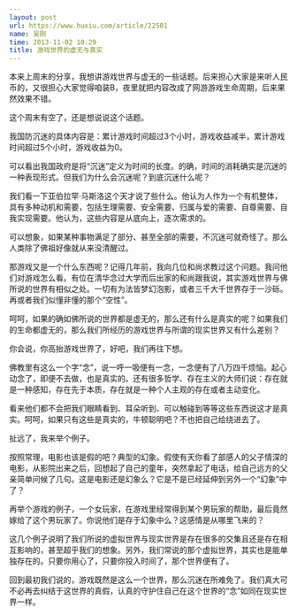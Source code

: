 ```yaml
---
layout: post
url: https://www.huxiu.com/article/22501
name: 吴刚
time: 2013-11-02 10:29
title: 游戏世界的虚无与真实
---
```

本来上周末的分享，我想讲游戏世界与虚无的一些话题。后来担心大家是来听人民币的，又很担心大家觉得咱装B，夜里就把内容改成了网游游戏生命周期，后来果然效果不错。

这个周末有空了，还是想说说这个话题。

我国防沉迷的具体内容是：累计游戏时间超过3个小时，游戏收益减半，累计游戏时间超过5个小时，游戏收益为0。

可以看出我国政府是将“沉迷”定义为时间的长度。的确，时间的消耗确实是沉迷的一种表现形式。但我们为什么会沉迷呢？到底沉迷什么呢？

我们看一下亚伯拉罕·马斯洛这个天才说了些什么。他认为人作为一个有机整体，具有多种动机和需要，包括生理需要、安全需要、归属与爱的需要、自尊需要、自我实现需要。他认为，这些内容是从底向上，逐次需求的。

可以想象，如果某种事物满足了部分、甚至全部的需要，不沉迷可就奇怪了。那么人类除了佛祖好像就从来没清醒过。

那游戏又是一个什么东西呢？记得几年前，我向几位和尚求教过这个问题。我问他们对游戏怎么看。有位在清华念过大学而后出家的和尚跟我说，其实游戏世界与佛所说的世界有相似之处。一切有为法皆梦幻泡影，或者三千大千世界存于一沙砾。再或者我们似懂非懂的那个“空性”。

呵呵，如果的确如佛所说的世界都是虚无的，那么还有什么是真实的呢？如果我们的生命都虚无的，那么我们所经历的游戏世界与所谓的现实世界又有什么差别？

你会说，你高抬游戏世界了，好吧，我们再往下想。

佛教里有这么一个字“念”，说一呼一吸便有一念，一念便有了八万四千烦恼。起心动念了，即便不去做，也是真实的。还有很多哲学、存在主义的大师们说：存在就是一种感知，存在先于本质，存在就是一种个人主观的存在或者主动变化。

看来他们都不会把我们眼睛看到、耳朵听到、可以触碰到等等这些东西说这才是真实。呵呵，如果只有这些是真实的，牛顿聪明吧？不也把自己给绕进去了。

扯远了，我来举个例子。

按照常理，电影也该是假的吧？典型的幻象。假使有天你看了部感人的父子情深的电影，从影院出来之后，回想起了自己的童年，突然拿起了电话，给自己远方的父亲简单问候了几句。这是电影还是幻象么？它是不是已经延伸到另外一个“幻象”中了？

再举个游戏的例子，一个女玩家，在游戏里经常得到某个男玩家的帮助，最后竟然嫁给了这个男玩家了。你说他们是存于幻象中么？这感情是从哪里飞来的？

这几个例子说明了我们所说的虚拟世界与现实世界是存在很多的交集且还是存在相互影响的，甚至超乎我们的想象。另外，我们常说的那个虚拟世界，其实也是能单独存在的。只要你用心了，只要你投入时间了，那个世界便有了。

回到最初我们说的，游戏既然是这么一个世界，那么沉迷在所难免了。我们真大可不必再去纠结于这世界的真假，认真的守护住自己在这个世界的“念”如同在现实世界一样。

